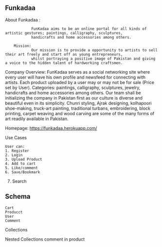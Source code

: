 ## Funkadaa


About Funkadaa :
			
				FunKadaa aims to be an online portal for all kinds of artistic gestures; paintings, calligraphy, sculptures, 
				handicrafts and home accessories among others.
	
		Mission:
				Our mission is to provide a opportunity to artists to sell their art freely and start off as young entrepreneurs, 
				whilst portraying a positive image of Pakistan and giving a voice to the hidden talent of hardworking craftsmen.	
		
Company Overview:
				FunKadaa serves as a social networking site where every user will have his own profile and newsfeed for connecting 
				with artists. Each product uploaded by a user may or may not be for sale (Price set by User). Categories: paintings, 
				calligraphy, sculptures, jewelry, handicrafts and home accessories among others. 
				Our team shall be initializing the company in Pakistan first as our culture is diverse and beautiful even in its simplicity. 
				Chunri styling, Ajrak designing, kolhapoori shoe-making, truck-art painting, traditional turbans, embroidering, block printing, 
				carpet weaving and wood carving are some of the many forms of art readily available in Pakistan.
	
	
Homepage:  	https://funkadaa.herokuapp.com/


Use Cases

	User can:
	1. Register
	2. Login
	3. Upload Product
	4. Add to cart
	5. Like/comment
	6. Save/Bookmark 
  7. Search

## Schema
	Cart
	Producct
	User
	Comment
	
Collections


Nested Collections
	comment in product


